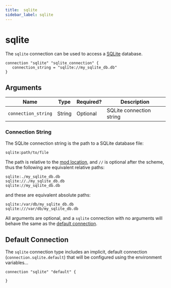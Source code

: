 ```yaml
---
title:  sqlite
sidebar_label: sqlite
---
```



# sqlite

The `sqlite` connection can be used to access a [SQLite](https://www.sqlite.org/) database.

```hcl
connection "sqlite" "sqlite_connection" {
   connection_string = "sqlite://my_sqlite_db.db"
}
```

## Arguments

| Name                | Type    | Required?| Description
|---------------------|---------|----------|-------------------
| `connection_string` |  String | Optional | SQLite connection string



### Connection String

The SQLite connection string is the path to a SQLite database file:

```bash
sqlite:path/to/file
```

The path is relative to the [mod location](/docs/run#mod-location), and `//` is optional after the scheme, thus the following are equivalent relative paths:

```hcl
sqlite:./my_sqlite_db.db
sqlite://./my_sqlite_db.db
sqlite://my_sqlite_db.db
```

and these are equivalent absolute paths:

```hcl
sqlite:/var/db/my_sqlite_db.db
sqlite:///var/db/my_sqlite_db.db
```

All arguments are optional, and a `sqlite` connection with no arguments will behave the same as the [default connection](#default-connection).


## Default Connection

The `sqlite` connection type includes an implicit, default connection (`connection.sqlite.default`) that will be configured using the environment variables...
```hcl
connection "sqlite" "default" {

}
```
